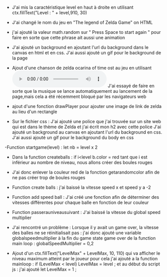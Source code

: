 - J'ai mis la caractéristique level en haut à droite en utilisant ctx.fillText("Level : " + level,910, 30)
- J'ai changé le nom du jeu en "The legend of Zelda Game" on HTML
- j'ai ajouté la valeur math.random sur " Press Space to start again " pour faire en sorte que cette phrase ait aussi une animation

- J'ai ajouté un background en ajoutant l'url du background dans le canvas en html et en css. J'ai aussi ajouté un gif pour le background de la page
- Ajout d'une chanson de zelda ocarina of time ost au jeu en utilisant <audio controls autoplay>
      									  <source src="./ressources/OST.mp3"  type="audio/mpeg" >
     									 </audio>
J'ai essayé de faire en sorte que la musique se lance automatiquement au lancement de la page,mais cela a été récemment bloqué par les navigateurs web

- ajout d'une fonction drawPlayer pour ajouter une image de link de zelda au lieu d'un rectangle

- Sur le fichier css : J'ai ajouté une police que j'ai trouvée sur un site web qui est dans le thème de Zelda et j'ai écrit mon h2 avec cette police
 J'ai ajouté un background au canvas en ajoutant l'url du background en css. J'ai aussi ajouté un gif pour le background du body en css


-Function startgame(level) : let nb = level x 2

- Dans la function createballs : if i<level
					b.color = red
tant que i est inférieur au nombre de niveau, nous allons créer des boules rouges
- J'ai donc enlever la couleur red de la fonction getarandomcolor afin de ne pas créer trop de boules rouges

- Function create balls : j'ai baissé la vitesse speed x et speed y a -2
- Function add speed ball : J'ai créé une fonction afin de déterminer des vitesses différentes pour chaque balle en fonction de leur couleur
- Function passerauniveausuivant : J'ai baissé la vitesse du global speed multiplier

- J'ai rencontré un problème : Lorsque il y avait un game over, la vitesse des balles ne se réinitialisait pas : j'ai donc ajouté une variable globalspeedmultiplier à la fin du game state game over
de la function main loop :    globalSpeedMultiplier = 0,2
 
- Ajout d'un ctx.fillText("LevelMax" + LevelMax, 10, 110) qui va afficher le niveau maximum atteint par le joueur 
pour cela j'ai ajouté a la function mainloop :  if (LevelMax < level)
       						 LevelMax = level ;
et au début du script js : j'ai ajouté let LevelMax = 1 ;
